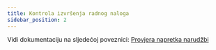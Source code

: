```yaml
---
title: Kontrola izvršenja radnog naloga
sidebar_position: 2
---
```


Vidi dokumentaciju na sljedećoj poveznici: [Provjera napretka narudžbi](/docs/planning/mps-master-production-scheduling/reports/job-orders-progress-control/)